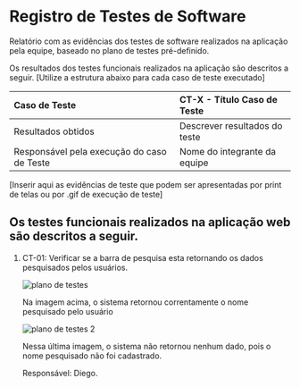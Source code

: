 # Registro de Testes de Software

Relatório com as evidências dos testes de software realizados na aplicação pela equipe, baseado no plano de testes pré-definido.

Os resultados dos testes funcionais realizados na aplicação são descritos a seguir. [Utilize a estrutura abaixo para cada caso de teste executado]

|Caso de Teste    | CT-X - Título Caso de Teste |
|:---|:---|
| Resultados obtidos | Descrever resultados do teste  |
| Responsável pela execução do caso de Teste | Nome do integrante da equipe |

[Inserir aqui as evidências de teste que podem ser apresentadas por print de telas ou por .gif de execução de teste]
<h2> Os testes funcionais realizados na aplicação web são descritos a seguir.</h2>

<ol>
  <li> CT-01: Verificar se a barra de pesquisa esta retornando os dados pesquisados pelos usuários.

![plano de testes](https://github.com/ICEI-PUC-Minas-PMV-ADS/pmv-ads-2023-2-e1-proj-web-t9-pmv-ads-2023-2-e1-projentregacerta/assets/101624093/e9acccf2-0c3d-4a59-90ba-f871826d8883)

<p> Na imagem acima, o sistema retornou correntamente o nome pesquisado pelo usuário</p>

![plano de testes 2](https://github.com/ICEI-PUC-Minas-PMV-ADS/pmv-ads-2023-2-e1-proj-web-t9-pmv-ads-2023-2-e1-projentregacerta/assets/101624093/fb4543ef-f885-4341-ac07-48d0e64bc8e4)


<p> Nessa última imagem, o sistema não retornou nenhum dado, pois o nome pesquisado não foi cadastrado.</p>






  Responsável: Diego.
